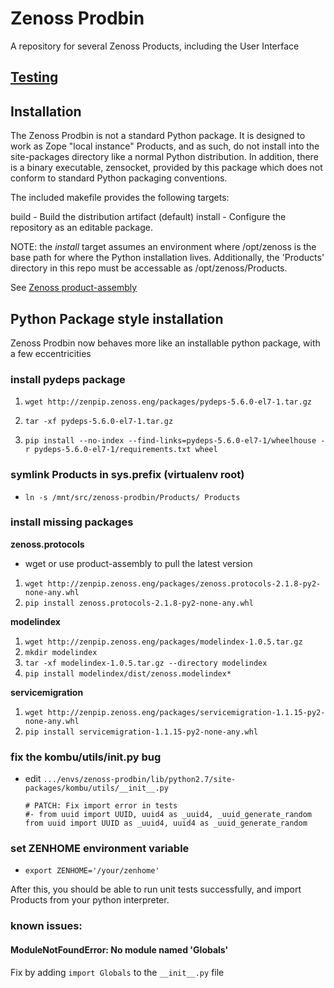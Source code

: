 # Zenoss Prodbin
A repository for several Zenoss Products, including the User Interface


## [Testing](tests/)


## Installation
The Zenoss Prodbin is not a standard Python package.  It is designed to work as Zope "local instance" Products, and as such, do not install into the site-packages directory like a normal Python distribution.  In addition, there is a binary executable, zensocket, provided by this package which does not conform to standard Python packaging conventions.

The included makefile provides the following targets:

   build - Build the distribution artifact (default)
   install - Configure the repository as an editable package.

NOTE: the *install* target assumes an environment where /opt/zenoss is the base path for where the Python installation lives.  Additionally, the 'Products' directory in this repo must be accessable as /opt/zenoss/Products.

See [Zenoss product-assembly](https://github.com/zenoss/product-assembly)


## Python Package style installation

Zenoss Prodbin now behaves more like an installable python package, with a few eccentricities


### install pydeps package

  1. `wget http://zenpip.zenoss.eng/packages/pydeps-5.6.0-el7-1.tar.gz`

  2. `tar -xf pydeps-5.6.0-el7-1.tar.gz`

  3. `pip install --no-index --find-links=pydeps-5.6.0-el7-1/wheelhouse -r pydeps-5.6.0-el7-1/requirements.txt wheel`

### symlink Products in sys.prefix (virtualenv root)

  * `ln -s /mnt/src/zenoss-prodbin/Products/ Products`

### install missing packages

**zenoss.protocols**

  * wget or use product-assembly to pull the latest version
  1. `wget http://zenpip.zenoss.eng/packages/zenoss.protocols-2.1.8-py2-none-any.whl`
  2. `pip install zenoss.protocols-2.1.8-py2-none-any.whl`

**modelindex**

  1. `wget http://zenpip.zenoss.eng/packages/modelindex-1.0.5.tar.gz`
  2. `mkdir modelindex`
  3. `tar -xf modelindex-1.0.5.tar.gz --directory modelindex`
  4. `pip install modelindex/dist/zenoss.modelindex*`

**servicemigration**

  1. `wget http://zenpip.zenoss.eng/packages/servicemigration-1.1.15-py2-none-any.whl`
  2. `pip install servicemigration-1.1.15-py2-none-any.whl`

### fix the kombu/utils/__init__.py bug

  * edit `.../envs/zenoss-prodbin/lib/python2.7/site-packages/kombu/utils/__init__.py`
    ```
    # PATCH: Fix import error in tests
    #- from uuid import UUID, uuid4 as _uuid4, _uuid_generate_random
    from uuid import UUID as _uuid4, uuid4 as _uuid_generate_random
    ```

### set ZENHOME environment variable

  * `export ZENHOME='/your/zenhome'`

After this, you should be able to run unit tests successfully, and import Products from your python interpreter.

### known issues:

#### ModuleNotFoundError: No module named 'Globals'

Fix by adding `import Globals` to the `__init__.py` file
